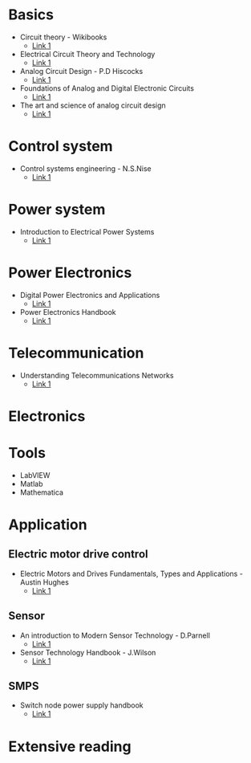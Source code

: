 # Basics
- Circuit theory - Wikibooks
  - [Link 1](https://upload.wikimedia.org/wikipedia/commons/f/f8/Circuit_Theory.pdf)
- Electrical Circuit Theory and Technology
  - [Link 1](http://160592857366.free.fr/joe/ebooks/Electronics%20and%20Electrical%20Engineering%20Collection/BIRD,%20J.%20(2001).%20Electrical%20Circuit%20Theory%20and%20Technology%20(2nd%20ed.)/Electrical_Circuit_Theory_and_Technology_2E.pdf)
- Analog Circuit Design - P.D Hiscocks
  - [Link 1](https://www.sphere.bc.ca/download/analog-circuit-design-hiscocks.pdf)
- Foundations of Analog and Digital Electronic Circuits
  - [Link 1](https://neurophysics.ucsd.edu/courses/physics_120/Agarwal%20and%20Lang%20(2005)%20Foundations%20of%20Analog%20and%20Digital.pdf)
- The art and science of analog circuit design
  - [Link 1](https://doc.xdevs.com/doc/_Books/Jim_Williams_The_Art_and_Science_of_Analog_Circuit_Design.pdf)

# Control system
- Control systems engineering - N.S.Nise
  - [Link 1](https://dademuchconnection.files.wordpress.com/2017/07/control-systems-engineering-norman-nise.pdf)
# Power system
- Introduction to Electrical Power Systems
  - [Link 1](https://pdfs.semanticscholar.org/86ed/60ad8c8f09cc63cbddac0629ebb0e5755c70.pdf)
# Power Electronics
- Digital Power Electronics and Applications
  - [Link 1](http://www.unhas.ac.id/tahir/BAHAN-KULIAH/ELIN/BOOK/Digital_Power_Electronics_and_Applications.pdf)
- Power Electronics Handbook
  - [Link 1](http://site.iugaza.edu.ps/malramlawi/files/RASHID_Power_Electronics_Handbook.pdf)
# Telecommunication
- Understanding Telecommunications Networks
  - [Link 1](https://www.mobt3ath.com/uplode/book/book-55336.pdf)

# Electronics
# Tools
- LabVIEW
- Matlab
- Mathematica

# Application
## Electric motor drive control
- Electric Motors and Drives Fundamentals, Types and Applications - Austin Hughes
  - [Link 1](http://www.emic-bg.org/files/Electric_Motors___Drives.pdf)
## Sensor 
- An introduction to Modern Sensor Technology - D.Parnell
  - [Link 1](https://www.cedengineering.com/userfiles/An%20Introduction%20to%20Modern%20Sensor%20%20Technology.pdf)
- Sensor Technology Handbook - J.Wilson
  - [Link 1](http://www.kelm.ftn.uns.ac.rs/literatura/si/pdf/Sensor%20Technology%20Handbook.pdf)
## SMPS
- Switch node power supply handbook
  - [Link 1](https://doc.xdevs.com/docs/_Books/Switchmode%20Power%20Supply%20Handbook.pdf)
# Extensive reading